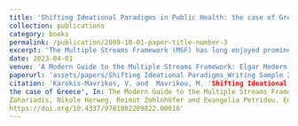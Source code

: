 ```yaml
---
title: 'Shifting Ideational Paradigms in Public Health: the case of Greece'
collection: publications
category: books
permalink: /publication/2009-10-01-paper-title-number-3
excerpt: 'The Multiple Streams Framework (MSF) has long enjoyed prominence as an analytical tool for the study of policy change (Kingdon 1984). Scholarly applications have spanned contexts and policy fields (Jones et al. 2015) and have been highly successful in uncovering the mechanisms underpinning policy shifts, especially in the decision agenda (Herweg, Zahariadis and Zohlnhöfer 2018). As change is dynamic, recent accounts have extended the MSF’s focus to the implementation stage (Fowler 2019; Sager and Thomann 2017). An emerging challenge in the literature concerns connecting policy design and implementation (Fowler 2022; Zahariadis and Exadaktylos 2016) to understand why some bills provisioning radical change succeed in shifting policy trajectories but others do not. We intend to contribute to this research agenda through a longitudinal account of public health policy in Greece. We apply the MSF toolkit to the study of public health policy change, centering our analysis on two focusing events: the 2003 SARS outbreak and the Covid-19 pandemic. The first triggered the institutionalization of public health policymaking for the first time in Greece’s modern history (Bill 3172/2003) and the second tested the degree of entrenchment of the new paradigm nearly two decades later. In doing so, we evaluate the interrelation of policy design and implementation and uncover contextually-driven insights for the potential theoretical advancement of the framework.'
date: 2023-04-01
venue: 'A Modern Guide to the Multiple Streams Framework: Elgar Modern Guides'
paperurl: 'assets/papers/Shifting Ideational Paradigms_Writing Sample 2.pdf'
citation: 'Karokis-Mavrikos, V. and  Mavrikou, M. 'Shifting Ideational Paradigms in Public Health:
the case of Greece', In: The Modern Guide to the Multiple Streams Framework, edited by Nikolaos
Zahariadis, Nikole Herweg, Reimut Zohlnhöfer and Evangelia Petridou. Edward Elgar.
https://doi.org/10.4337/9781802209822.00016'
---
```

